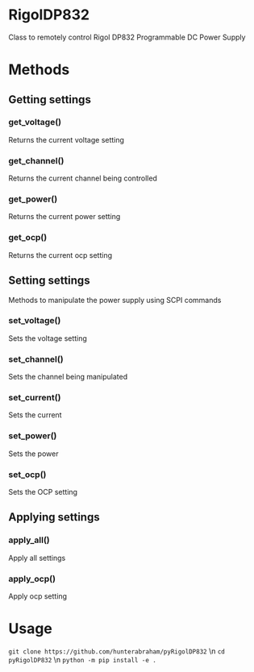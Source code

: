 # RigolDP832
Class to remotely control Rigol DP832 Programmable DC Power Supply

# Methods

## Getting settings

### get\_voltage()
Returns the current voltage setting

### get\_channel()
Returns the current channel being controlled

### get\_power()
Returns the current power setting

### get\_ocp()
Returns the current ocp setting

## Setting settings
Methods to manipulate the power supply using SCPI commands

### set\_voltage()
Sets the voltage setting

### set\_channel()
Sets the channel being manipulated

### set\_current()
Sets the current

### set\_power()
Sets the power

### set\_ocp()
Sets the OCP setting

## Applying settings

### apply\_all()
Apply all settings

### apply\_ocp()
Apply ocp setting

# Usage
`git clone https://github.com/hunterabraham/pyRigolDP832`
\n
`cd pyRigolDP832`
\n
`python -m pip install -e .`
